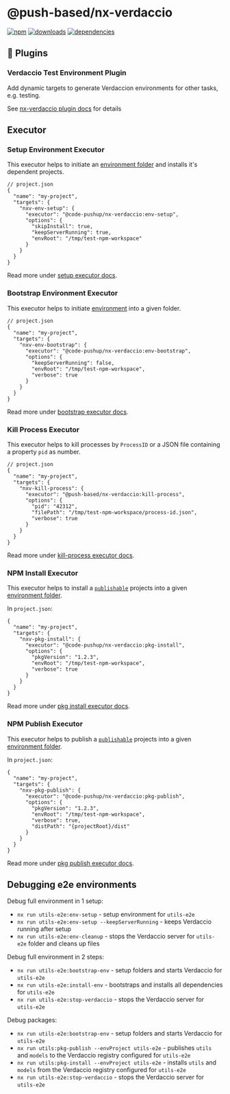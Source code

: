 # @push-based/nx-verdaccio

[![npm](https://img.shields.io/npm/v/%40push-based%2Fnx-verdaccio.svg)](https://www.npmjs.com/package/@push-based/nx-verdaccio)
[![downloads](https://img.shields.io/npm/dm/%40push-based%2Fnx-verdaccio)](https://npmtrends.com/@push-based/nx-verdaccio)
[![dependencies](https://img.shields.io/librariesio/release/npm/%40push-based/nx-verdaccio)](https://www.npmjs.com/package/@push-based/nx-verdaccio?activeTab=dependencies)

## 🔌 Plugins

### Verdaccio Test Environment Plugin

Add dynamic targets to generate Verdaccion environments for other tasks, e.g. testing.

See [nx-verdaccio plugin docs](./src/plugin/README.md) for details

## Executor

### Setup Environment Executor

This executor helps to initiate an [environment folder](../../docs/benefits.md#-environment-folders-to-isolate-files-during-e2e-tests) and installs it's dependent projects.

```jsonc
// project.json
{
  "name": "my-project",
  "targets": {
    "nxv-env-setup": {
      "executor": "@code-pushup/nx-verdaccio:env-setup",
      "options": {
        "skipInstall": true,
        "keepServerRunning": true,
        "envRoot": "/tmp/test-npm-workspace"
      }
    }
  }
}
```

Read more under [setup executor docs](./src/executors/env-setup/README.md).

### Bootstrap Environment Executor

This executor helps to initiate [environment](../../docs/benefits.md#-environment-folders-to-isolate-files-during-e2e-tests) into a given folder.

```jsonc
// project.json
{
  "name": "my-project",
  "targets": {
    "nxv-env-bootstrap": {
      "executor": "@code-pushup/nx-verdaccio:env-bootstrap",
      "options": {
        "keepServerRunning": false,
        "envRoot": "/tmp/test-npm-workspace",
        "verbose": true
      }
    }
  }
}
```

Read more under [bootstrap executor docs](./src/executors/env-bootstrap/README.md).

### Kill Process Executor

This executor helps to kill processes by `ProcessID` or a JSON file containing a property `pid` as number.

```jsonc
// project.json
{
  "name": "my-project",
  "targets": {
    "nxv-kill-process": {
      "executor": "@push-based/nx-verdaccio:kill-process",
      "options": {
        "pid": "42312",
        "filePath": "/tmp/test-npm-workspace/process-id.json",
        "verbose": true
      }
    }
  }
}
```

Read more under [kill-process executor docs](./src/executors/kill-process/README.md).

### NPM Install Executor

This executor helps to install a [`publishable`](../../README.md#fine-grained-control-for-publishable-projects-) projects into a given [environment folder](../../docs/benefits.md#-environment-folders-to-isolate-files-during-e2e-tests).

In `project.json`:

```jsonc
{
  "name": "my-project",
  "targets": {
    "nxv-pkg-install": {
      "executor": "@code-pushup/nx-verdaccio:pkg-install",
      "options": {
        "pkgVersion": "1.2.3",
        "envRoot": "/tmp/test-npm-workspace",
        "verbose": true
      }
    }
  }
}
```

Read more under [pkg install executor docs](./src/executors/pkg-install/README.md).

### NPM Publish Executor

This executor helps to publish a [`publishable`](../../README.md#fine-grained-control-for-publishable-projects-) projects into a given [environment folder](../../docs/benefits.md#-environment-folders-to-isolate-files-during-e2e-tests).

In `project.json`:

```jsonc
{
  "name": "my-project",
  "targets": {
    "nxv-pkg-publish": {
      "executor": "@code-pushup/nx-verdaccio:pkg-publish",
      "options": {
        "pkgVersion": "1.2.3",
        "envRoot": "/tmp/test-npm-workspace",
        "verbose": true,
        "distPath": "{projectRoot}/dist"
      }
    }
  }
}
```

Read more under [pkg publish executor docs](./src/executors/pkg-publish/README.md).

## Debugging e2e environments

Debug full environment in 1 setup:

- `nx run utils-e2e:env-setup` - setup environment for `utils-e2e`
- `nx run utils-e2e:env-setup --keepServerRunning` - keeps Verdaccio running after setup
- `nx run utils-e2e:env-cleanup` - stops the Verdaccio server for `utils-e2e` folder and cleans up files

Debug full environment in 2 steps:

- `nx run utils-e2e:bootstrap-env` - setup folders and starts Verdaccio for `utils-e2e`
- `nx run utils-e2e:install-env` - bootstraps and installs all dependencies for `utils-e2e`
- `nx run utils-e2e:stop-verdaccio` - stops the Verdaccio server for `utils-e2e`

Debug packages:

- `nx run utils-e2e:bootstrap-env` - setup folders and starts Verdaccio for `utils-e2e`
- `nx run utils:pkg-publish --envProject utils-e2e` - publishes `utils` and `models` to the Verdaccio registry configured for `utils-e2e`
- `nx run utils:pkg-install --envProject utils-e2e` - installs `utils` and `models` from the Verdaccio registry configured for `utils-e2e`
- `nx run utils-e2e:stop-verdaccio` - stops the Verdaccio server for `utils-e2e`
